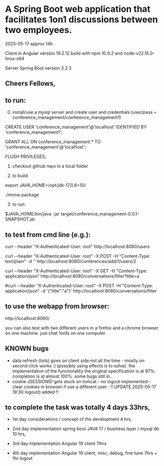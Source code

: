 # A Spring Boot web application that facilitates 1on1 discussions between two employees.

2025-05-17 approx 14h

Client in Angular version 19.2.12 build with npm 10.9.2 and node-v22.15.0-linux-x64

Server Spring Boot version 3.2.3

## Cheers Fellows,


## to run:

0) install/use a mysql server and create user and credentials (user/pass = conference_management/conference_management1)

  CREATE USER 'conference_management'@'localhost' IDENTIFIED BY 'conference_management1';

  GRANT ALL ON conference_management.* TO 'conference_management'@'localhost';

  FLUSH PRIVILEGES;

1) checkout github repo in a local folder

2) to build:

  export JAVA_HOME=/opt/jdk-17.0.6+10/

  ./mvnw package

3) to run:

  $JAVA_HOME/bin/java -jar target/conference_management-0.0.1-SNAPSHOT.jar


## to test from cmd line (e.g.):

  curl --header "X-Authenticated-User: root" http://localhost:8080/users

  curl --header "X-Authenticated-User: root" -X POST -H "Content-Type: text/plain" -d '' http://localhost:8080/conferences/add/1/users/2
  
  curl --header "X-Authenticated-User: root" -X GET -H "Content-Type: application/json" http://localhost:8080/conversations/filter?title=a
  
  #curl --header "X-Authenticated-User: root" -X POST -H "Content-Type: application/json" -d '{"title":"a"}' http://localhost:8080/conversations/filter


## to use the webapp from browser:

  http://localhost:8080/

  you can also test with two different users in a firefox and a chrome browser on one machine. just chat 1on1s on one computer.



## KNOWN bugs

* data refresh (lists) goes on client side not all the time - mostly on second click works :) (possibly using effects is to solve). the implementation of the functionality the original specification is at 97%. completion is at almost 100%. some bugs still in.
* cookie JSESSIONID gets stuck on tomcat - no logout implemented - clear cookies in browser if use a different user : !! UPDATE 2025-05-17 19:30 logout() added !!


## to complete the task was totally 4 days 33hrs,

* 1st day considerations / concept of the development 4 hrs,

* 2nd day implementation spring boot JAVA 17 / business layer / mysql db 10 hrs,

* 3rd day implementation Angular 19 client 11hrs

* 4th day implementation Angular 19 client, misc, debug, fine tune 7hrs + 1hr logout
